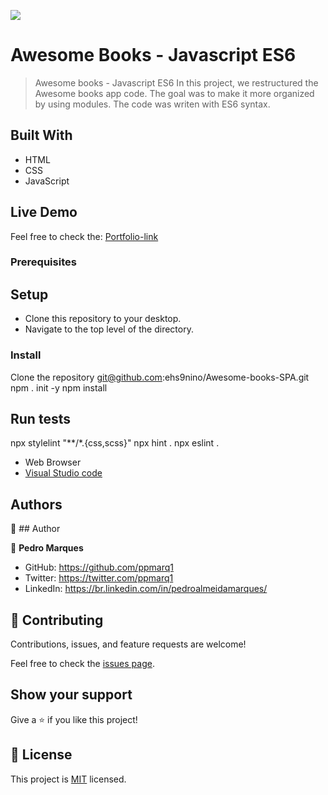 ![](https://img.shields.io/badge/Microverse-blueviolet)

# Awesome Books - Javascript ES6

> Awesome books - Javascript ES6
    In this project, we restructured the Awesome books app code. The goal was to make it more organized by using modules. The code was writen with ES6 syntax.


## Built With

- HTML
- CSS
- JavaScript

## Live Demo 

Feel free to check the: [Portfolio-link](https://awesome-books-es6.netlify.app/)


### Prerequisites

## Setup
- Clone this repository to your desktop.
- Navigate to the top level of the directory.

### Install
 Clone the repository
git@github.com:ehs9nino/Awesome-books-SPA.git
npm . init -y
npm install

## Run tests
npx stylelint "**/*.{css,scss}"
npx hint .
npx eslint .

- Web Browser
- [Visual Studio code](https://code.visualstudio.com/)


## Authors

👤 ## Author

👤 **Pedro Marques**

- GitHub: https://github.com/ppmarq1
- Twitter: https://twitter.com/ppmarq1
- LinkedIn: https://br.linkedin.com/in/pedroalmeidamarques/  

## 🤝 Contributing

Contributions, issues, and feature requests are welcome!

Feel free to check the [issues page](https://github.com/ppmarq1/Portfolio-Awesome-Books-ES6/issues).

## Show your support

Give a ⭐️ if you like this project!

## 📝 License

This project is [MIT](./MIT.md) licensed.
